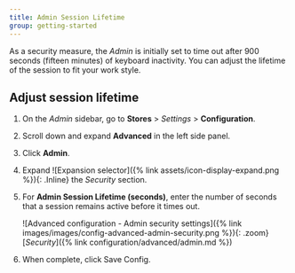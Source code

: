 ```yaml
---
title: Admin Session Lifetime
group: getting-started
---
```


As a security measure, the _Admin_ is initially set to time out after 900 seconds (fifteen minutes) of keyboard inactivity. You can adjust the lifetime of the session to fit your work style.

## Adjust session lifetime

1. On the _Admin_ sidebar, go to **Stores** > _Settings_ > **Configuration**.

1. Scroll down and expand **Advanced** in the left side panel.

1. Click **Admin**.

1. Expand ![Expansion selector]({% link assets/icon-display-expand.png %}){: .Inline} the _Security_ section.

1. For **Admin Session Lifetime (seconds)**, enter the number of seconds that a session remains active before it times out.

    ![Advanced configuration - Admin security settings]({% link images/images/config-advanced-admin-security.png %}){: .zoom}
    [_Security_]({% link configuration/advanced/admin.md %})

1. When complete, click <span class="btn">Save Config</span>.
